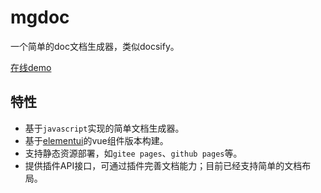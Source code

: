 # mgdoc
一个简单的doc文档生成器，类似docsify。

[在线demo](https://mg0324.github.io/mgdoc/)

## 特性
* 基于`javascript`实现的简单文档生成器。
* 基于[elementui](https://element.eleme.cn/#/zh-CN/component/installation)的vue组件版本构建。
* 支持静态资源部署，如`gitee pages`、`github pages`等。
* 提供插件API接口，可通过插件完善文档能力；目前已经支持简单的文档布局。